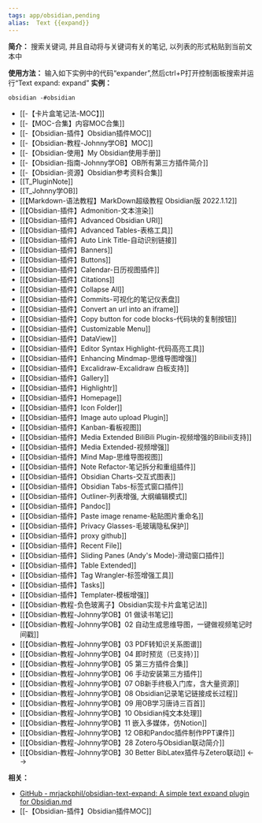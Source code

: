```yaml
---
tags: app/obsidian,pending 
alias:  Text {{expand}}
---
```

**简介：**
搜索关键词, 并且自动将与关键词有关的笔记, 以列表的形式粘贴到当前文本中

**使用方法：**
输入如下实例中的代码“expander”,然后ctrl+P打开控制面板搜索并运行“Text expand: expand”
**实例：**
```expander
obsidian -#obsidian
```
- [[-【卡片盒笔记法-MOC】]]
- [[-【MOC-合集】内容MOC合集]]
- [[-【Obsidian-插件】Obsidian插件MOC]]
- [[-【Obsidian-教程-Johnny学OB】MOC]]
- [[-【Obsidian-使用】My Obsidian使用手册]]
- [[-【Obsidian-指南-Johnny学OB】OB所有第三方插件简介]]
- [[-【Obsidian-资源】Obsidian参考资料合集]]
- [[T_PluginNote]]
- [[T_Johnny学OB]]
- [[【Markdown-语法教程】MarkDown超级教程 Obsidian版 2022.1.12]]
- [[【Obsidian-插件】Admonition-文本渲染]]
- [[【Obsidian-插件】Advanced Obsidian URI]]
- [[【Obsidian-插件】Advanced Tables-表格工具]]
- [[【Obsidian-插件】Auto Link Title-自动识别链接]]
- [[【Obsidian-插件】Banners]]
- [[【Obsidian-插件】Buttons]]
- [[【Obsidian-插件】Calendar-日历视图插件]]
- [[【Obsidian-插件】Citations]]
- [[【Obsidian-插件】Collapse All]]
- [[【Obsidian-插件】Commits-可视化的笔记仪表盘]]
- [[【Obsidian-插件】Convert an url into an iframe]]
- [[【Obsidian-插件】Copy button for code blocks-代码块的复制按钮]]
- [[【Obsidian-插件】Customizable Menu]]
- [[【Obsidian-插件】DataView]]
- [[【Obsidian-插件】Editor Syntax Highlight-代码高亮工具]]
- [[【Obsidian-插件】Enhancing Mindmap-思维导图增强]]
- [[【Obsidian-插件】Excalidraw-Excalidraw 白板支持]]
- [[【Obsidian-插件】Gallery]]
- [[【Obsidian-插件】Highlightr]]
- [[【Obsidian-插件】Homepage]]
- [[【Obsidian-插件】Icon Folder]]
- [[【Obsidian-插件】Image auto upload Plugin]]
- [[【Obsidian-插件】Kanban-看板视图]]
- [[【Obsidian-插件】Media Extended BiliBili Plugin-视频增强的Bilibili支持]]
- [[【Obsidian-插件】Media Extended-视频增强]]
- [[【Obsidian-插件】Mind Map-思维导图视图]]
- [[【Obsidian-插件】Note Refactor-笔记拆分和重组插件]]
- [[【Obsidian-插件】Obsidian Charts-交互式图表]]
- [[【Obsidian-插件】Obsidian Tabs-标签式窗口插件]]
- [[【Obsidian-插件】Outliner-列表增强, 大纲编辑模式]]
- [[【Obsidian-插件】Pandoc]]
- [[【Obsidian-插件】Paste image rename-粘贴图片重命名]]
- [[【Obsidian-插件】Privacy Glasses-毛玻璃隐私保护]]
- [[【Obsidian-插件】proxy github]]
- [[【Obsidian-插件】Recent File]]
- [[【Obsidian-插件】Sliding Panes (Andy's Mode)-滑动窗口插件]]
- [[【Obsidian-插件】Table Extended]]
- [[【Obsidian-插件】Tag Wrangler-标签增强工具]]
- [[【Obsidian-插件】Tasks]]
- [[【Obsidian-插件】Templater-模板增强]]
- [[【Obsidian-教程-负色玻离子】Obsidian实现卡片盒笔记法]]
- [[【Obsidian-教程-Johnny学OB】01 做读书笔记]]
- [[【Obsidian-教程-Johnny学OB】02 自动生成思维导图，一键做视频笔记时间戳]]
- [[【Obsidian-教程-Johnny学OB】03 PDF转知识关系图谱]]
- [[【Obsidian-教程-Johnny学OB】04 即时预览（已支持）]]
- [[【Obsidian-教程-Johnny学OB】05 第三方插件合集]]
- [[【Obsidian-教程-Johnny学OB】06 手动安装第三方插件]]
- [[【Obsidian-教程-Johnny学OB】07 OB新手终极入门库，含大量资源]]
- [[【Obsidian-教程-Johnny学OB】08 Obsidian记录笔记链接成长过程]]
- [[【Obsidian-教程-Johnny学OB】09 用OB学习唐诗三百首]]
- [[【Obsidian-教程-Johnny学OB】10 Obsidian纯文本处理]]
- [[【Obsidian-教程-Johnny学OB】11 嵌入多媒体，仿Notion]]
- [[【Obsidian-教程-Johnny学OB】12 OB和Pandoc插件制作PPT课件]]
- [[【Obsidian-教程-Johnny学OB】28 Zotero与Obsidian联动简介]]
- [[【Obsidian-教程-Johnny学OB】30 Better BibLatex插件与Zetero联动]]
<-->
 
**相关：**
* [GitHub - mrjackphil/obsidian-text-expand: A simple text expand plugin for Obsidian.md](https://github.com/mrjackphil/obsidian-text-expand)
* [[-【Obsidian-插件】Obsidian插件MOC]]